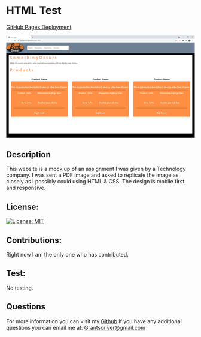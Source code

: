 # HTML Test

[GitHub Pages Deployment](https://grantscriver.github.io/HTML-Test/)

![Aston Test site example](/assets/HTMLtestscreenshot.png)

## Description

This website is a mock up of an assignment I was given by a Technology company. I was sent a PDF image and asked to replicate the image as closely as I possibly could using HTML & CSS. The design is mobile first and responsive.

## License:

[![License: MIT](https://img.shields.io/badge/License-MIT-yellow.svg)](https://opensource.org/licenses/MIT)

## Contributions:

Right now I am the only one who has contributed.

## Test:

No testing.

## Questions

For more information you can visit my [Github](https://github.com/grantscriver)
If you have any additional questions you can email me at: Grantscriver@gmail.com
